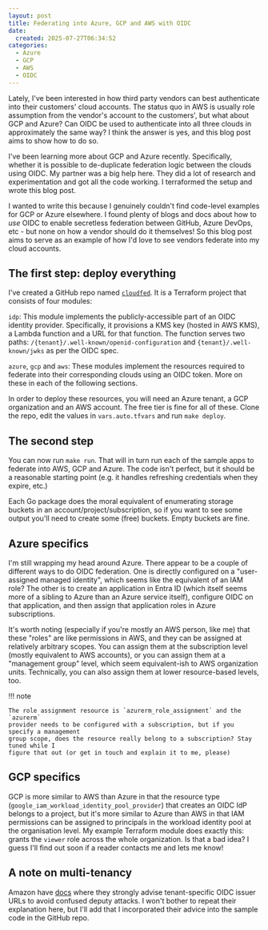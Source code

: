```yaml
---
layout: post
title: Federating into Azure, GCP and AWS with OIDC
date:
  created: 2025-07-27T06:34:52
categories:
  - Azure
  - GCP
  - AWS
  - OIDC
---
```


Lately, I've been interested in how third party vendors can best authenticate
into their customers' cloud accounts. The status quo in AWS is usually role assumption
from the vendor's account to the customers', but what about GCP and Azure? Can
OIDC be used to authenticate into all three clouds in approximately the same way?
I think the answer is yes, and this blog post aims to show how to do so.

<!-- more -->

I've been learning more about GCP and Azure recently. Specifically, whether it is 
possible to de-duplicate federation logic between the clouds using OIDC. My partner 
was a big help here. They did a lot of research and experimentation and got all the
code working. I terraformed the setup and wrote this blog post. 

I wanted to write this because I genuinely couldn't find code-level examples for 
GCP or Azure elsewhere. I found plenty of blogs and docs about how to _use_ OIDC 
to enable secretless federation between GitHub, Azure DevOps, etc - but none on 
how a vendor should do it themselves! So this blog post aims to serve as an example
of how I'd love to see vendors federate into my cloud accounts.

## The first step: deploy everything

I've created a GitHub repo named [`cloudfed`][cloudfed]. It is a Terraform project
that consists of four modules:

`idp`: This module implements the publicly-accessible part of an OIDC identity
provider. Specifically, it provisions a KMS key (hosted in AWS KMS), a Lambda 
function and a URL for that function. The function serves two paths: `/{tenant}/.well-known/openid-configuration`
and `{tenant}/.well-known/jwks` as per the OIDC spec.

`azure`, `gcp` and `aws`: These modules implement the resources required to 
federate into their corresponding clouds using an OIDC token. More on these in each
of the following sections.

In order to deploy these resources, you will need an Azure tenant, a GCP organization
and an AWS account. The free tier is fine for all of these. Clone the repo, edit the
values in `vars.auto.tfvars` and run `make deploy`.

## The second step

You can now run `make run`. That will in turn run each of the sample apps to federate
into AWS, GCP and Azure. The code isn't perfect, but it should be a reasonable
starting point (e.g. it handles refreshing credentials when they expire, etc.)

Each Go package does the moral equivalent of enumerating storage buckets in an 
account/project/subscription, so if you want to see some output you'll need
to create some (free) buckets. Empty buckets are fine.

## Azure specifics

I'm still wrapping my head around Azure. There appear to be a couple of different
ways to do OIDC federation. One is directly configured on a "user-assigned managed
identity", which seems like the equivalent of an IAM role? The other is to create
an application in Entra ID (which itself seems more of a sibling to Azure than an
Azure service itself), configure OIDC on that application, and then assign that
application roles in Azure subscriptions. 

It's worth noting (especially if you're mostly an AWS person, like me) that these
"roles" are like permissions in AWS, and they can be assigned at relatively 
arbitrary scopes. You can assign them at the subscription level (mostly equivalent
to AWS accounts), or you can assign them at a "management group" level, which seem
equivalent-ish to AWS organization units. Technically, you can also assign them at
lower resource-based levels, too.

!!! note

    The role assignment resource is `azurerm_role_assignment` and the `azurerm`
    provider needs to be configured with a subscription, but if you specify a management
    group scope, does the resource really belong to a subscription? Stay tuned while I
    figure that out (or get in touch and explain it to me, please)

## GCP specifics

GCP is more similar to AWS than Azure in that the resource type (`google_iam_workload_identity_pool_provider`)
that creates an OIDC IdP belongs to a project, but it's more similar to Azure 
than AWS in that IAM permissions can be assigned to principals in the workload 
identity pool at the organisation level. My example Terraform module does exactly
this: grants the `viewer` role across the whole organization. Is that a bad idea?
I guess I'll find out soon if a reader contacts me and lets me know!

## A note on multi-tenancy

Amazon have [docs][apn] where they strongly advise tenant-specific OIDC issuer URLs
to avoid confused deputy attacks. I won't bother to repeat their explanation here,
but I'll add that I incorporated their advice into the sample code in the GitHub repo.

[cloudfed]: https://github.com/aidansteele/cloudfed
[apn]: https://apn-checklists.s3.amazonaws.com/foundational/partner-hosted/partner-hosted/CVLHEC5X7.html#technicalControls-cross-AccountAccess
